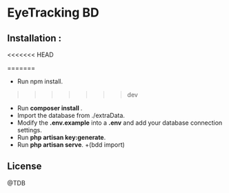 # EyeTracking BD

## Installation :  
<<<<<<< HEAD
 
=======

- Run npm install.
>>>>>>> dev
- Run <b> composer install </b>.
- Import the database from ./extraData.
- Modify the <b>.env.example</b> into a <b>.env</b> and add your database connection settings.
- Run <b>php artisan key:generate</b>.
- Run <b>php artisan serve</b>.
+(bdd import)

## License

@TDB
